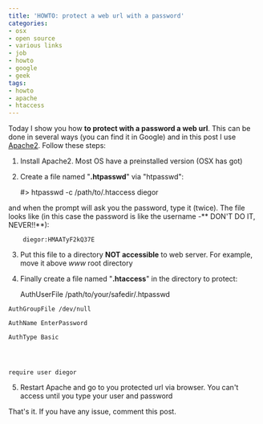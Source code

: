 ```yaml
---
title: 'HOWTO: protect a web url with a password'
categories:
- osx
- open source
- various links
- job
- howto
- google
- geek
tags:
- howto
- apache
- htaccess
---
```

Today I show you how **to protect with a password a web url**. This can be
done in several ways (you can find it in Google) and in this post I use
[Apache2](http://apache.org/). Follow these steps:

  1. Install Apache2. Most OS have a preinstalled version (OSX has got)
  2. Create a file named "**.htpasswd**" via "htpasswd": 
    
        #> htpasswd -c /path/to/.htaccess diegor

  
and when the prompt will ask you the password, type it (twice). The file looks
like (in this case the password is like the username -** DON'T DO IT,
NEVER!!**):

    
        diegor:HMAATyF2kQ37E

  

  3. Put this file to a directory **NOT accessible** to web server. For example, move it above _www_ root directory
  4. Finally create a file named "**.htaccess**" in the directory to protect: 
    
        AuthUserFile /path/to/your/safedir/.htpasswd  
    
    AuthGroupFile /dev/null  
    
    AuthName EnterPassword  
    
    AuthType Basic
    
    
    
    
    require user diegor

  

  5. Restart Apache and go to you protected url via browser. You can't access until you type your user and password
  

  
That's it. If you have any issue, comment this post.


